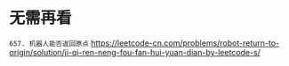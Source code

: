 
# 无需再看

`657. 机器人能否返回原点` https://leetcode-cn.com/problems/robot-return-to-origin/solution/ji-qi-ren-neng-fou-fan-hui-yuan-dian-by-leetcode-s/
